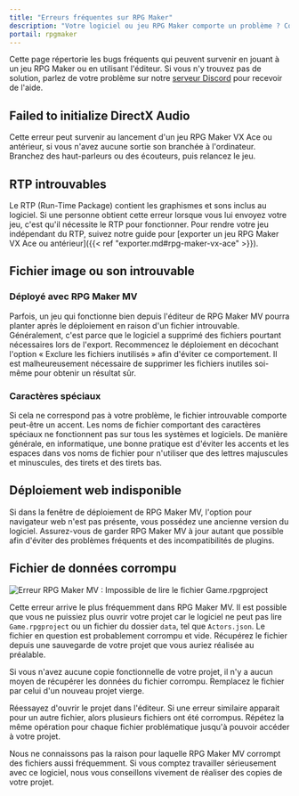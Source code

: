 ```yaml
---
title: "Erreurs fréquentes sur RPG Maker"
description: "Votre logiciel ou jeu RPG Maker comporte un problème ? Consultez cette liste des bugs fréquents pour obtenir des renseignements et une marche à suivre."
portail: rpgmaker
---
```


Cette page répertorie les bugs fréquents qui peuvent survenir en jouant à un jeu RPG Maker ou en utilisant l'éditeur. Si vous n'y trouvez pas de solution, parlez de votre problème sur notre [serveur Discord](https://discord.gg/RrBppaj) pour recevoir de l'aide.

## Failed to initialize DirectX Audio

Cette erreur peut survenir au lancement d'un jeu RPG Maker VX Ace ou antérieur, si vous n'avez aucune sortie son branchée à l'ordinateur. Branchez des haut-parleurs ou des écouteurs, puis relancez le jeu.

## RTP introuvables

Le RTP (Run-Time Package) contient les graphismes et sons inclus au logiciel. Si une personne obtient cette erreur lorsque vous lui envoyez votre jeu, c'est qu'il nécessite le RTP pour fonctionner. Pour rendre votre jeu indépendant du RTP, suivez notre guide pour [exporter un jeu RPG Maker VX Ace ou antérieur]({{< ref "exporter.md#rpg-maker-vx-ace" >}}).

## Fichier image ou son introuvable

### Déployé avec RPG Maker MV

Parfois, un jeu qui fonctionne bien depuis l'éditeur de RPG Maker MV pourra planter après le déploiement en raison d'un fichier introuvable. Généralement, c'est parce que le logiciel a supprimé des fichiers pourtant nécessaires lors de l'export. Recommencez le déploiement en décochant l'option « Exclure les fichiers inutilisés » afin d'éviter ce comportement. Il est malheureusement nécessaire de supprimer les fichiers inutiles soi-même pour obtenir un résultat sûr.

### Caractères spéciaux

Si cela ne correspond pas à votre problème, le fichier introuvable comporte peut-être un accent. Les noms de fichier comportant des caractères spéciaux ne fonctionnent pas sur tous les systèmes et logiciels. De manière générale, en informatique, une bonne pratique est d'éviter les accents et les espaces dans vos noms de fichier pour n'utiliser que des lettres majuscules et minuscules, des tirets et des tirets bas.

## Déploiement web indisponible

Si dans la fenêtre de déploiement de RPG Maker MV, l'option pour navigateur web n'est pas présente, vous possédez une ancienne version du logiciel. Assurez-vous de garder RPG Maker MV à jour autant que possible afin d'éviter des problèmes fréquents et des incompatibilités de plugins.

## Fichier de données corrompu

![Erreur RPG Maker MV : Impossible de lire le fichier Game.rpgproject](/rpgmaker/erreurs/fichiercorrompu.png)

Cette erreur arrive le plus fréquemment dans RPG Maker MV. Il est possible que vous ne puissiez plus ouvrir votre projet car le logiciel ne peut pas lire `Game.rpgproject` ou un fichier du dossier `data`, tel que `Actors.json`. Le fichier en question est probablement corrompu et vide. Récupérez le fichier depuis une sauvegarde de votre projet que vous auriez réalisée au préalable.

Si vous n'avez aucune copie fonctionnelle de votre projet, il n'y a aucun moyen de récupérer les données du fichier corrompu. Remplacez le fichier par celui d'un nouveau projet vierge.

Réessayez d'ouvrir le projet dans l'éditeur. Si une erreur similaire apparait pour un autre fichier, alors plusieurs fichiers ont été corrompus. Répétez la même opération pour chaque fichier problématique jusqu'à pouvoir accéder à votre projet.

Nous ne connaissons pas la raison pour laquelle RPG Maker MV corrompt des fichiers aussi fréquemment. Si vous comptez travailler sérieusement avec ce logiciel, nous vous conseillons vivement de réaliser des copies de votre projet.
